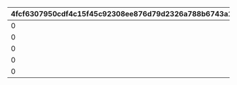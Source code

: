|4fcf6307950cdf4c15f45c92308ee876d79d2326a788b6743a1ce0223a4cdc3f|df61a34118172e283fa91c4a6061cb31c82c2b30de719b9ed5138ec259742ca1|fe98ec4c5b7f2a08a5240f0242727bf9acbc481d98dae4959a04e4b3b9923d83|5d75eccb1736e4587391869ccc5464fbea177d1ef300215121b27aaaeb92a6d2|4ec6533cfaf04717df9172c7da035873c0d3c38c9fc5d622228e1b2e20f03b85|d5b2a27490c9b2cad5e978dc4d585c2583a66e5f0a95c919cc644f3c80f26422|0e5183f457d6fe4b83586a628c34d5751a64d52f52cd14c2107127e5d72e16fc|01cd259a1187819be29a6fd7d721da1ba4c32ff20c414e60493a8658050150f0|881cc5e92f4d3f8a4b665900eaacfac51388c20113a86fc4ae3545582f4a457d|a1da8a3bc0482bb78e2b381cf7f76f8ee38f0d5ccdaea99272c0637031bde28b|
| --- | --- | --- | --- | --- | --- | --- | --- | --- | --- |
|0|10.11|101|5|126301|58|10120|58001|-375|1|
|0|4.53|102|2|126301|58|10120|58002|-375|1|
|0|0|103|5|126301|58|10120|58003|-375|5|
|0|5.32|104|1|126301|58|10120|58004|-375|2|
|0|4.4|105|5|126301|58|10120|58005|-375|6|